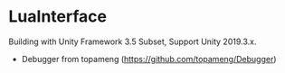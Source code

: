 # LuaInterface
 
Building with Unity Framework 3.5 Subset, Support Unity 2019.3.x.

 * Debugger from topameng (https://github.com/topameng/Debugger)
